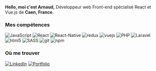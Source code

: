 
<p>
  <strong>Hello, moi c'est Arnaud,</strong> Développeur web Front-end spécialisé React et Vue.js de <b>Caen, France</b>.
</p>

<h3>Mes compétences</h3>
<p>
  <img alt="JavaScript" src="https://img.shields.io/badge/JavaScript-323330?style=flat-square&logo=javascript&logoColor=F7DF1E" />
  <img alt="React" src="https://img.shields.io/badge/-React---45b8d8?style=flat-square&logo=react&logoColor=white" />
  <img alt="React-Native" src="https://img.shields.io/badge/-React--Native-45b8d8?style=flat-square&logo=react&logoColor=white" />
  <img alt="redux" src="https://img.shields.io/badge/-Redux-764ABC?style=flat-square&logo=redux&logoColor=white" />
  <img alt="vuejs" src="https://img.shields.io/badge/Vue.js-34A853?style=flat-square&logo=vuedotjs&logoColor=white" />
  <img alt="PHP" src="https://img.shields.io/badge/PHP-777BB4?style=flat-square&logo=php&logoColor=white" />
  <img alt="Laravel" src="https://img.shields.io/badge/Laravel-FF2D20?style=flat-square&logo=laravel&logoColor=white" />
  <img alt="html5" src="https://img.shields.io/badge/-HTML5-E34F26?style=flat-square&logo=html5&logoColor=white" />
  <img alt="SASS" src="https://img.shields.io/badge/Sass-CC6699?style=flat-square&logo=sass&logoColor=white" />
  <img alt="git" src="https://img.shields.io/badge/-Git-F05032?style=flat-square&logo=git&logoColor=white" />
  <img alt="npm" src="https://img.shields.io/badge/-NPM-CB3837?style=flat-square&logo=npm&logoColor=white" />
</p>

  <h3>Où me trouver</h3>
<p><a href="https://www.linkedin.com/in/arnaud-barbey/" target="_blank"><img alt="LinkedIn" src="https://img.shields.io/badge/linkedin-%230077B5.svg?&style=for-the-badge&logo=linkedin&logoColor=white" /></a> <a href="https://arnaud-barbey.surge.sh/#/" target="_blank"><img alt="Portfolio" src="https://img.shields.io/badge/Portfolio-EC3750.svg?&style=for-the-badge&logo=medium&logoColor=white" /></a>
</p>
